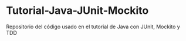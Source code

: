 # Tutorial-Java-JUnit-Mockito
Repositorio del código usado en el tutorial de Java con JUnit, Mockito y TDD
